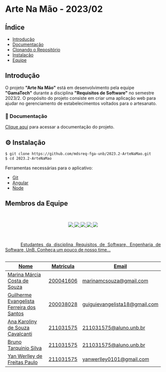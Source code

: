 # Arte Na Mão - 2023/02


##  Índice 

* [Introdução](#Introdução)
* [Documentação](#Documentação)
* [Clonando o Repositório](#Clonando-o-repositório)
* [Instalação](#Instalação)
* [Equipe](#Equipe)

## Introdução

O projeto **"Arte Na Mão"** está em desenvolvimento pela equipe **"GamaTech"** durante a disciplina **"Requisitos de Software"** no semestre 2023/2. O propósito do projeto consiste em criar uma aplicação web para ajudar no gerenciamento de estabelecimentos voltados para o artesanato. 


### 🤝 Documentação

[Clique aqui](https://guinuto.github.io/2023.2-ArteNaMao/visao-produto-projeto/visao-produto/) para acessar a documentação do projeto. 


## ⚙️ Instalação
```bash
$ git clone https://github.com/mdsreq-fga-unb/2023.2-ArteNaMao.git
$ cd 2023.2-ArteNaMao
```

Ferramentas necessárias para o aplicativo:

* [Git](https://git-scm.com/)
* [Angular](https://angular.io/)
* [Node](https://nodejs.org/)


## <h2><span style="color: #F3910A;"></span> Membros da Equipe </h2>


<br/>
<p align="center">
     <a href="https://github.com/The-Boss-Nina"> <img src="https://user-images.githubusercontent.com/78980848/268765215-184fd9b7-1d4e-46b8-b891-3460da024389.png"</a>
     <a href="https://github.com/guinuto"> <img src="https://user-images.githubusercontent.com/78980848/268767567-f7c5bdd2-2680-4a8c-91c8-265cd29c29c0.jpg"</a>
    <a href="https://github.com/AnaKarolinyCavalcanti"> <img src="https://user-images.githubusercontent.com/78980848/268768459-b6444a7d-7030-4181-9f3a-c21e30ebf8aa.jpg"</a>
    <a href="https://github.com/brunotarquinio"> <img src="https://user-images.githubusercontent.com/78980848/268769921-c2550a6b-f406-4c04-b92d-522f6bfc4cba.jpg"</a>
     <a href="https://github.com/YanWerlley"> <img src="https://user-images.githubusercontent.com/78980848/268772682-338e37ae-33f2-4ad7-bb52-3e8496de2a53.jpg"</a>
</p>

<br/>

<p style="text-indent: 50px;text-align: justify;">Estudantes da disciplina Requisitos de Software, Engenharia de Software, UnB. Conheça um pouco de nosso time...</p>

<div style="-webkit-display: flex;
       display: flex;
       -webkit-align-items: center;
       align-items: center;
       -webkit-justify-content: center;
       justify-content: center;">

<table>
<thead>
<tr>
<th>Nome</th>
<th>Matrícula</th>
<th>Email</th>
</tr>
</thead>
<tbody>
<tr>
<td><a href="https://github.com/The-Boss-Nina">Marina Márcia Costa de Souza</a></td>
<td>200041606</td>
<td>marinamcsouza@gmail.com</td>
</tr>
<tr>
<td><a href="https://github.com/guinuto">Guilherme Evangelista Ferreira dos Santos</a></td>
<td>200038028</td>
<td>guiguievangelista18@gmail.com</td>
</tr>
<tr>
<td><a href="https://github.com/AnaKarolinyCavalcanti">Ana Karoliny de Souza Cavalcanti</a></td>
<td>211031575</td>
<td>211031575@aluno.unb.br</td>
</tr>
<tr>
<td><a href="https://github.com/brunotarquinio">Bruno Tarquinio Silva</a></td>
<td>211031575</td>
<td>211031575@aluno.unb.br</td>
</tr>
<tr>
<td><a href="https://github.com/YanWerlley">Yan Werlley de Freitas Paulo</a></td>
<td>211031575</td>
<td>yanwerlley0101@gmail.com</td>
</tr>
</tbody>
</table>
</div>
